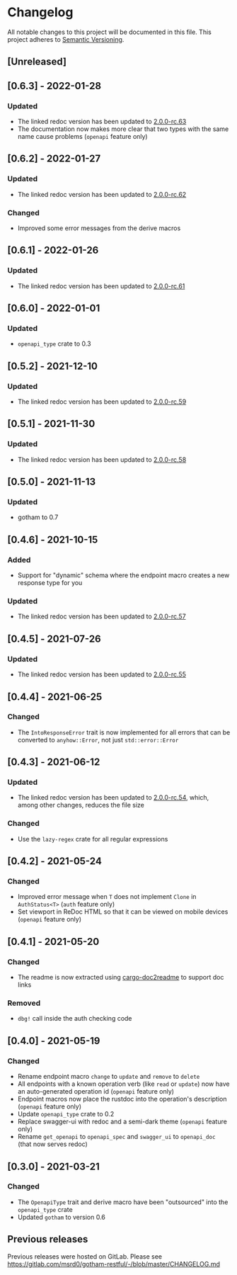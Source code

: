 # Changelog

All notable changes to this project will be documented in this file.
This project adheres to [Semantic Versioning](https://semver.org).

## [Unreleased]

## [0.6.3] - 2022-01-28
### Updated
 - The linked redoc version has been updated to [2.0.0-rc.63](https://github.com/Redocly/redoc/blob/master/CHANGELOG.md#200-rc63-2022-01-27)
 - The documentation now makes more clear that two types with the same name cause problems (`openapi` feature only)

## [0.6.2] - 2022-01-27
### Updated
 - The linked redoc version has been updated to [2.0.0-rc.62](https://github.com/Redocly/redoc/blob/master/CHANGELOG.md#200-rc62-2022-01-26)

### Changed
 - Improved some error messages from the derive macros

## [0.6.1] - 2022-01-26
### Updated
 - The linked redoc version has been updated to [2.0.0-rc.61](https://github.com/Redocly/redoc/blob/master/CHANGELOG.md#200-rc61-2022-01-26)

## [0.6.0] - 2022-01-01
### Updated
 - `openapi_type` crate to 0.3

## [0.5.2] - 2021-12-10
### Updated
 - The linked redoc version has been updated to [2.0.0-rc.59](https://github.com/Redocly/redoc/blob/master/CHANGELOG.md#200-rc59-2021-12-09)

## [0.5.1] - 2021-11-30
### Updated
 - The linked redoc version has been updated to [2.0.0-rc.58](https://github.com/Redocly/redoc/releases/tag/v2.0.0-rc.58)

## [0.5.0] - 2021-11-13
### Updated
 - gotham to 0.7

## [0.4.6] - 2021-10-15
### Added
 - Support for "dynamic" schema where the endpoint macro creates a new response type for you

### Updated
 - The linked redoc version has been updated to [2.0.0-rc.57](https://github.com/Redocly/redoc/blob/master/CHANGELOG.md#200-rc57-2021-10-11)

## [0.4.5] - 2021-07-26
### Updated
 - The linked redoc version has been updated to [2.0.0-rc.55](https://github.com/Redocly/redoc/releases/tag/v2.0.0-rc.55)

## [0.4.4] - 2021-06-25
### Changed
 - The `IntoResponseError` trait is now implemented for all errors that can be converted to `anyhow::Error`, not just `std::error::Error`

## [0.4.3] - 2021-06-12
### Updated
 - The linked redoc version has been updated to [2.0.0-rc.54](https://github.com/Redocly/redoc/releases/tag/v2.0.0-rc.54),
   which, among other changes, reduces the file size

### Changed
 - Use the `lazy-regex` crate for all regular expressions

## [0.4.2] - 2021-05-24
### Changed
 - Improved error message when `T` does not implement `Clone` in `AuthStatus<T>` (`auth` feature only)
 - Set viewport in ReDoc HTML so that it can be viewed on mobile devices (`openapi` feature only)

## [0.4.1] - 2021-05-20
### Changed
 - The readme is now extracted using [cargo-doc2readme] to support doc links

### Removed
 - `dbg!` call inside the auth checking code

## [0.4.0] - 2021-05-19
### Changed
 - Rename endpoint macro `change` to `update` and `remove` to `delete`
 - All endpoints with a known operation verb (like `read` or `update`) now have an auto-generated operation id (`openapi` feature only)
 - Endpoint macros now place the rustdoc into the operation's description (`openapi` feature only)
 - Update `openapi_type` crate to 0.2
 - Replace swagger-ui with redoc and a semi-dark theme (`openapi` feature only)
 - Rename `get_openapi` to `openapi_spec` and `swagger_ui` to `openapi_doc` (that now serves redoc)

## [0.3.0] - 2021-03-21
### Changed
 - The `OpenapiType` trait and derive macro have been "outsourced" into the `openapi_type` crate
 - Updated `gotham` to version 0.6

## Previous releases
Previous releases were hosted on GitLab. Please see https://gitlab.com/msrd0/gotham-restful/-/blob/master/CHANGELOG.md

 [cargo-doc2readme]: https://github.com/msrd0/cargo-doc2readme
